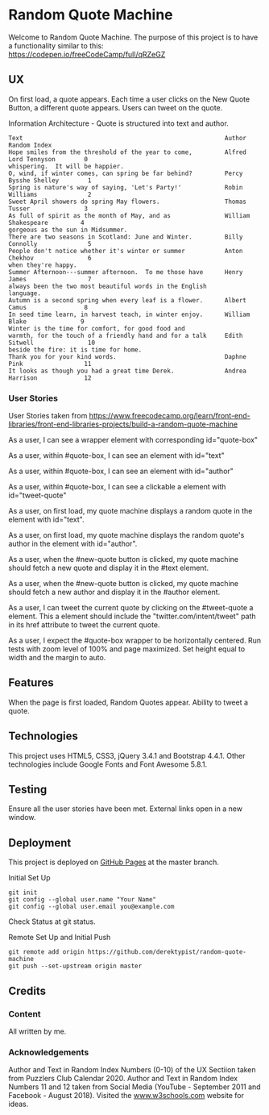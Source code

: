 # Random Quote Machine

Welcome to Random Quote Machine.  The purpose of this project is to have a functionality similar to this:
https://codepen.io/freeCodeCamp/full/qRZeGZ

## UX

On first load, a quote appears.  Each time a user clicks on the New Quote Button, a different quote appears.
Users can tweet on the quote.

Information Architecture - Quote is structured into text and author.

    Text                                                        Author                  Random Index
    Hope smiles from the threshold of the year to come,         Alfred Lord Tennyson        0
    whispering.  It will be happier.
    O, wind, if winter comes, can spring be far behind?         Percy Bysshe Shelley        1
    Spring is nature's way of saying, 'Let's Party!'            Robin Williams              2
    Sweet April showers do spring May flowers.                  Thomas Tusser               3
    As full of spirit as the month of May, and as               William Shakespeare         4
    gorgeous as the sun in Midsummer.
    There are two seasons in Scotland: June and Winter.         Billy Connolly              5
    People don't notice whether it's winter or summer           Anton Chekhov               6
    when they're happy.
    Summer Afternoon---summer afternoon.  To me those have      Henry James                 7
    always been the two most beautiful words in the English
    language.
    Autumn is a second spring when every leaf is a flower.      Albert Camus                8
    In seed time learn, in harvest teach, in winter enjoy.      William Blake               9
    Winter is the time for comfort, for good food and
    warmth, for the touch of a friendly hand and for a talk     Edith Sitwell               10
    beside the fire: it is time for home.
    Thank you for your kind words.                              Daphne Pink                 11
    It looks as though you had a great time Derek.              Andrea Harrison             12
    
### User Stories

User Stories taken from https://www.freecodecamp.org/learn/front-end-libraries/front-end-libraries-projects/build-a-random-quote-machine

As a user, I can see a wrapper element with corresponding id="quote-box" 

As a user, within #quote-box, I can see an element with id="text"

As a user, within #quote-box, I can see an element with id="author"

As a user, within #quote-box, I can see a clickable a element with id="tweet-quote"

As a user, on first load, my quote machine displays a random quote in the element with id="text".

As a user, on first load, my quote machine displays the random quote's author in the element with id="author".

As a user, when the #new-quote button is clicked, my quote machine should fetch a new quote and display it in the #text element.

As a user, when the #new-quote button is clicked, my quote machine should fetch a new author and display it in the #author element.

As a user, I can tweet the current quote by clicking on the #tweet-quote a element.  This a element should include the "twitter.com/intent/tweet" path 
in its href attribute to tweet the current quote.

As a user, I expect the #quote-box wrapper to be horizontally centered.  Run tests with zoom level of 100% and page maximized.  Set height equal to width and the margin
to auto.

## Features

When the page is first loaded, Random Quotes appear.  Ability to tweet a quote.

## Technologies

This project uses HTML5, CSS3, jQuery 3.4.1 and Bootstrap 4.4.1.  Other technologies include Google Fonts and Font Awesome 5.8.1.

## Testing

Ensure all the user stories have been met.  External links open in a new window.

## Deployment

This project is deployed on [GitHub Pages](https://derektypist.github.io/random-quote-machine) at the master branch.

Initial Set Up

    git init
    git config --global user.name "Your Name"
    git config --global user.email you@example.com

Check Status at git status.

Remote Set Up and Initial Push

    git remote add origin https://github.com/derektypist/random-quote-machine
    git push --set-upstream origin master
    
## Credits

### Content

All written by me.

### Acknowledgements

Author and Text in Random Index Numbers (0-10) of the UX Sectiion taken from Puzzlers Club Calendar 2020.  Author and Text
in Random Index Numbers 11 and 12 taken from Social Media (YouTube - September 2011 and Facebook - August 2018).
Visited the www.w3schools.com website for ideas.
    


